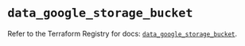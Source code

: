 # `data_google_storage_bucket`

Refer to the Terraform Registry for docs: [`data_google_storage_bucket`](https://registry.terraform.io/providers/hashicorp/google-beta/5.27.0/docs/data-sources/google_storage_bucket).
